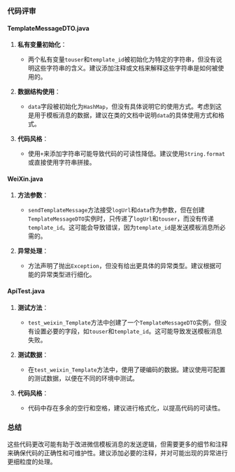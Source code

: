 ### 代码评审

#### TemplateMessageDTO.java

1. **私有变量初始化**：
   - 两个私有变量`touser`和`template_id`被初始化为特定的字符串，但没有说明这些字符串的含义。建议添加注释或文档来解释这些字符串是如何被使用的。

2. **数据结构使用**：
   - `data`字段被初始化为`HashMap`，但没有具体说明它的使用方式。考虑到这是用于模板消息的数据，建议在类的文档中说明`data`的具体使用方式和格式。

3. **代码风格**：
   - 使用`+`来添加字符串可能导致代码的可读性降低。建议使用`String.format`或直接使用字符串拼接。

#### WeiXin.java

1. **方法参数**：
   - `sendTemplateMessage`方法接受`logUrl`和`data`作为参数，但在创建`TemplateMessageDTO`实例时，只传递了`logUrl`和`touser`，而没有传递`template_id`。这可能会导致错误，因为`template_id`是发送模板消息所必需的。

2. **异常处理**：
   - 方法声明了抛出`Exception`，但没有给出更具体的异常类型。建议根据可能的异常类型进行细化。

#### ApiTest.java

1. **测试方法**：
   - `test_weixin_Template`方法中创建了一个`TemplateMessageDTO`实例，但没有设置必要的字段，如`touser`和`template_id`。这可能导致发送模板消息失败。

2. **测试数据**：
   - 在`test_weixin_Template`方法中，使用了硬编码的数据。建议使用可配置的测试数据，以便在不同的环境中测试。

3. **代码风格**：
   - 代码中存在多余的空行和空格，建议进行格式化，以提高代码的可读性。

### 总结

这些代码更改可能有助于改进微信模板消息的发送逻辑，但需要更多的细节和注释来确保代码的正确性和可维护性。建议添加必要的注释，并对可能出现的异常进行更细粒度的处理。